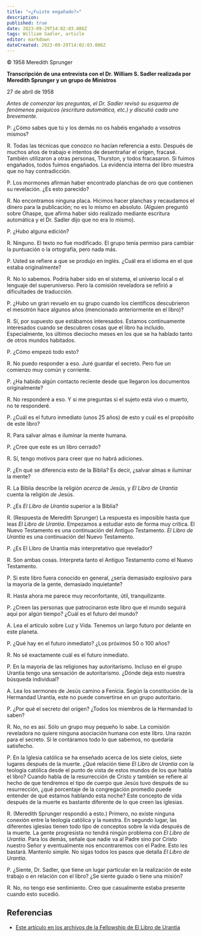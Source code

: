 ```yaml
---
title: "«¿Fuiste engañado?»"
description: 
published: true
date: 2023-09-29T14:02:03.086Z
tags: William Sadler, article
editor: markdown
dateCreated: 2023-09-29T14:02:03.086Z
---
```


<p class="v-card v-sheet theme--light grey lighten-3 px-2">© 1958 Meredith Sprunger</p>

**Transcripción de una entrevista con el Dr. William S. Sadler realizada por Meredith Sprunger y un grupo de Ministros**

27 de abril de 1958

_Antes de comenzar las preguntas, el Dr. Sadler revisó su esquema de fenómenos psíquicos (escritura automática, etc.) y discutió cada uno brevemente._

P: ¿Cómo sabes que tú y los demás no os habéis engañado a vosotros mismos?

R. Todas las técnicas que conozco no hacían referencia a esto. Después de muchos años de trabajo e intentos de desentrañar el origen, fracasé. También utilizaron a otras personas, Thurston, y todos fracasaron. Si fuimos engañados, todos fuimos engañados. La evidencia interna del libro muestra que no hay contradicción.

P. Los mormones afirman haber encontrado planchas de oro que contienen su revelación. ¿Es esto parecido?

R. No encontramos ninguna placa. Hicimos hacer planchas y recaudamos el dinero para la publicación; no es lo mismo en absoluto. (Alguien preguntó sobre Ohaspe, que afirma haber sido realizado mediante escritura automática y el Dr. Sadler dijo que no era lo mismo).

P. ¿Hubo alguna edición?

R. Ninguno. El texto no fue modificado. El grupo tenía permiso para cambiar la puntuación o la ortografía, pero nada más.

P. Usted se refiere a que se produjo en inglés. ¿Cuál era el idioma en el que estaba originalmente?

R. No lo sabemos. Podría haber sido en el sistema, el universo local o el lenguaje del superuniverso. Pero la comisión reveladora se refirió a dificultades de traducción.

P. ¿Hubo un gran revuelo en su grupo cuando los científicos descubrieron el mesotrón hace algunos años (mencionado anteriormente en el libro)?

R. Sí, por supuesto que estábamos interesados. Estamos continuamente interesados ​​cuando se descubren cosas que el libro ha incluido. Especialmente, los últimos dieciocho meses en los que se ha hablado tanto de otros mundos habitados.

P. ¿Cómo empezó todo esto?

R. No puedo responder a eso. Juré guardar el secreto. Pero fue un comienzo muy común y corriente.

P. ¿Ha habido algún contacto reciente desde que llegaron los documentos originalmente?

R. No responderé a eso. Y si me preguntas si el sujeto está vivo o muerto, no te responderé.

P. ¿Cuál es el futuro inmediato (unos 25 años) de esto y cuál es el propósito de este libro?

R. Para salvar almas e iluminar la mente humana.

P. ¿Cree que este es un libro cerrado?

R. Sí, tengo motivos para creer que no habrá adiciones.

P. ¿En qué se diferencia esto de la Biblia? Es decir, ¿salvar almas e iluminar la mente?

R. La Biblia describe la religión _acerca_ de Jesús, y _El Libro de Urantia_ cuenta la religión _de_ Jesús.

P. ¿Es _El Libro de Urantia_ superior a la Biblia?

R. (Respuesta de Meredith Sprunger) La respuesta es imposible hasta que leas _El Libro de Urantia_. Empezamos a estudiar esto de forma muy crítica. El Nuevo Testamento es una continuación del Antiguo Testamento. _El Libro de Urantia_ es una continuación del Nuevo Testamento.

P. ¿Es El Libro de Urantia más interpretativo que revelador?

R. Son ambas cosas. Interpreta tanto el Antiguo Testamento como el Nuevo Testamento.

P. Si este libro fuera conocido en general, ¿sería demasiado explosivo para la mayoría de la gente, demasiado inquietante?

R. Hasta ahora me parece muy reconfortante, útil, tranquilizante.

P. ¿Creen las personas que patrocinaron este libro que el mundo seguirá aquí por algún tiempo? ¿Cuál es el futuro del mundo?

A. Lea el artículo sobre Luz y Vida. Tenemos un largo futuro por delante en este planeta.

P. ¿Qué hay en el futuro inmediato? ¿Los próximos 50 o 100 años?

R. No sé exactamente cuál es el futuro inmediato.

P. En la mayoría de las religiones hay autoritarismo. Incluso en el grupo Urantia tengo una sensación de autoritarismo. ¿Dónde deja esto nuestra búsqueda individual?

A. Lea los sermones de Jesús camino a Fenicia. Según la constitución de la Hermandad Urantia, este no puede convertirse en un grupo autoritario.

P. ¿Por qué el secreto del origen? ¿Todos los miembros de la Hermandad lo saben?

R. No, no es así. Sólo un grupo muy pequeño lo sabe. La comisión reveladora no quiere ninguna asociación humana con este libro. Una razón para el secreto. Si le contáramos todo lo que sabemos, no quedaría satisfecho.

P. En la Iglesia católica se ha enseñado acerca de los siete cielos, siete lugares después de la muerte. ¿Qué relación tiene _El Libro de Urantia_ con la teología católica desde el punto de vista de estos mundos de los que habla el libro? Cuando habla de la resurrección de Cristo y también se refiere al hecho de que tendremos el tipo de cuerpo que Jesús tuvo después de su resurrección, ¿qué porcentaje de la congregación promedio puede entender de qué estamos hablando esta noche? Este concepto de vida después de la muerte es bastante diferente de lo que creen las iglesias.

R. (Meredith Sprunger respondió a esto.) Primero, no existe ninguna conexión entre la teología católica y la nuestra. En segundo lugar, las diferentes iglesias tienen todo tipo de conceptos sobre la vida después de la muerte. La gente progresista no tendrá ningún problema con _El Libro de Urantia_. Para los demás, señale que nadie va al Padre sino por Cristo nuestro Señor y eventualmente nos encontraremos con el Padre. Esto les bastará. Mantenlo simple. No sigas todos los pasos que detalla _El Libro de Urantia_.

P. ¿Siente, Dr. Sadler, que tiene un lugar particular en la realización de este trabajo o en relación con el libro? ¿Se siente guiado o tiene una misión?

R. No, no tengo ese sentimiento. Creo que casualmente estaba presente cuando esto sucedió.

## Referencias

* [Este artículo en los archivos de la Fellowship de El Libro de Urantia](https://archive.urantiabook.org/archive/history/sadler1.htm)